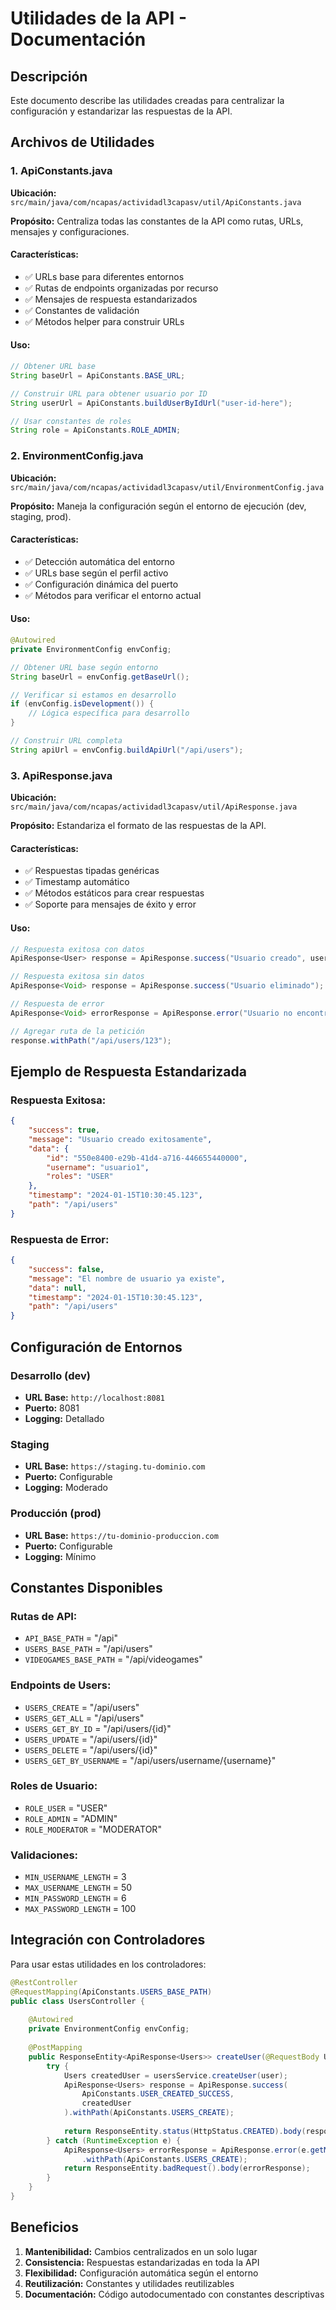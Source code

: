 # Utilidades de la API - Documentación

## Descripción
Este documento describe las utilidades creadas para centralizar la configuración y estandarizar las respuestas de la API.

## Archivos de Utilidades

### 1. ApiConstants.java
**Ubicación:** `src/main/java/com/ncapas/actividadl3capasv/util/ApiConstants.java`

**Propósito:** Centraliza todas las constantes de la API como rutas, URLs, mensajes y configuraciones.

#### Características:
- ✅ URLs base para diferentes entornos
- ✅ Rutas de endpoints organizadas por recurso
- ✅ Mensajes de respuesta estandarizados
- ✅ Constantes de validación
- ✅ Métodos helper para construir URLs

#### Uso:
```java
// Obtener URL base
String baseUrl = ApiConstants.BASE_URL;

// Construir URL para obtener usuario por ID
String userUrl = ApiConstants.buildUserByIdUrl("user-id-here");

// Usar constantes de roles
String role = ApiConstants.ROLE_ADMIN;
```

### 2. EnvironmentConfig.java
**Ubicación:** `src/main/java/com/ncapas/actividadl3capasv/util/EnvironmentConfig.java`

**Propósito:** Maneja la configuración según el entorno de ejecución (dev, staging, prod).

#### Características:
- ✅ Detección automática del entorno
- ✅ URLs base según el perfil activo
- ✅ Configuración dinámica del puerto
- ✅ Métodos para verificar el entorno actual

#### Uso:
```java
@Autowired
private EnvironmentConfig envConfig;

// Obtener URL base según entorno
String baseUrl = envConfig.getBaseUrl();

// Verificar si estamos en desarrollo
if (envConfig.isDevelopment()) {
    // Lógica específica para desarrollo
}

// Construir URL completa
String apiUrl = envConfig.buildApiUrl("/api/users");
```

### 3. ApiResponse.java
**Ubicación:** `src/main/java/com/ncapas/actividadl3capasv/util/ApiResponse.java`

**Propósito:** Estandariza el formato de las respuestas de la API.

#### Características:
- ✅ Respuestas tipadas genéricas
- ✅ Timestamp automático
- ✅ Métodos estáticos para crear respuestas
- ✅ Soporte para mensajes de éxito y error

#### Uso:
```java
// Respuesta exitosa con datos
ApiResponse<User> response = ApiResponse.success("Usuario creado", user);

// Respuesta exitosa sin datos
ApiResponse<Void> response = ApiResponse.success("Usuario eliminado");

// Respuesta de error
ApiResponse<Void> errorResponse = ApiResponse.error("Usuario no encontrado");

// Agregar ruta de la petición
response.withPath("/api/users/123");
```

## Ejemplo de Respuesta Estandarizada

### Respuesta Exitosa:
```json
{
    "success": true,
    "message": "Usuario creado exitosamente",
    "data": {
        "id": "550e8400-e29b-41d4-a716-446655440000",
        "username": "usuario1",
        "roles": "USER"
    },
    "timestamp": "2024-01-15T10:30:45.123",
    "path": "/api/users"
}
```

### Respuesta de Error:
```json
{
    "success": false,
    "message": "El nombre de usuario ya existe",
    "data": null,
    "timestamp": "2024-01-15T10:30:45.123",
    "path": "/api/users"
}
```

## Configuración de Entornos

### Desarrollo (dev)
- **URL Base:** `http://localhost:8081`
- **Puerto:** 8081
- **Logging:** Detallado

### Staging
- **URL Base:** `https://staging.tu-dominio.com`
- **Puerto:** Configurable
- **Logging:** Moderado

### Producción (prod)
- **URL Base:** `https://tu-dominio-produccion.com`
- **Puerto:** Configurable
- **Logging:** Mínimo

## Constantes Disponibles

### Rutas de API:
- `API_BASE_PATH` = "/api"
- `USERS_BASE_PATH` = "/api/users"
- `VIDEOGAMES_BASE_PATH` = "/api/videogames"

### Endpoints de Users:
- `USERS_CREATE` = "/api/users"
- `USERS_GET_ALL` = "/api/users"
- `USERS_GET_BY_ID` = "/api/users/{id}"
- `USERS_UPDATE` = "/api/users/{id}"
- `USERS_DELETE` = "/api/users/{id}"
- `USERS_GET_BY_USERNAME` = "/api/users/username/{username}"

### Roles de Usuario:
- `ROLE_USER` = "USER"
- `ROLE_ADMIN` = "ADMIN"
- `ROLE_MODERATOR` = "MODERATOR"

### Validaciones:
- `MIN_USERNAME_LENGTH` = 3
- `MAX_USERNAME_LENGTH` = 50
- `MIN_PASSWORD_LENGTH` = 6
- `MAX_PASSWORD_LENGTH` = 100

## Integración con Controladores

Para usar estas utilidades en los controladores:

```java
@RestController
@RequestMapping(ApiConstants.USERS_BASE_PATH)
public class UsersController {
    
    @Autowired
    private EnvironmentConfig envConfig;
    
    @PostMapping
    public ResponseEntity<ApiResponse<Users>> createUser(@RequestBody Users user) {
        try {
            Users createdUser = usersService.createUser(user);
            ApiResponse<Users> response = ApiResponse.success(
                ApiConstants.USER_CREATED_SUCCESS, 
                createdUser
            ).withPath(ApiConstants.USERS_CREATE);
            
            return ResponseEntity.status(HttpStatus.CREATED).body(response);
        } catch (RuntimeException e) {
            ApiResponse<Users> errorResponse = ApiResponse.error(e.getMessage())
                .withPath(ApiConstants.USERS_CREATE);
            return ResponseEntity.badRequest().body(errorResponse);
        }
    }
}
```

## Beneficios

1. **Mantenibilidad:** Cambios centralizados en un solo lugar
2. **Consistencia:** Respuestas estandarizadas en toda la API
3. **Flexibilidad:** Configuración automática según el entorno
4. **Reutilización:** Constantes y utilidades reutilizables
5. **Documentación:** Código autodocumentado con constantes descriptivas 